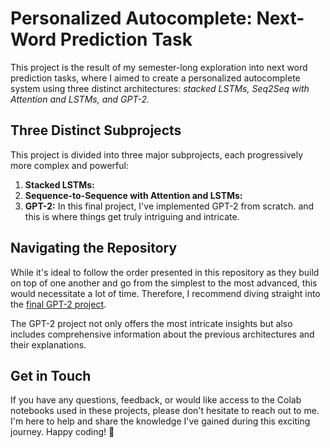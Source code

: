 # Personalized Autocomplete: Next-Word Prediction Task

This project is the result of my semester-long exploration into next word prediction tasks, where I aimed to create a personalized autocomplete system using three distinct architectures: *stacked LSTMs, Seq2Seq with Attention and LSTMs, and GPT-2.*

## Three Distinct Subprojects

This project is divided into three major subprojects, each progressively more complex and powerful:

1. **Stacked LSTMs:** 
2. **Sequence-to-Sequence with Attention and LSTMs:** 
3. **GPT-2:** In this final project, I've implemented GPT-2 from scratch. and this is where things get truly intriguing and intricate.

## Navigating the Repository

While it's ideal to follow the order presented in this repository as they build on top of one another and go from the simplest to the most advanced, this would necessitate a lot of time. Therefore, I recommend diving straight into the [final GPT-2 project](https://github.com/RisticDjordje/personalized-autocomplete-next-word-prediction-task/blob/main/Project%203%20(final)%20-%20GPT-2%20from%20scratch/Final%20project%20-%20GPT-2.ipynb).

The GPT-2 project not only offers the most intricate insights but also includes comprehensive information about the previous architectures and their explanations.

## Get in Touch

If you have any questions, feedback, or would like access to the Colab notebooks used in these projects, please don't hesitate to reach out to me. I'm here to help and share the knowledge I've gained during this exciting journey. Happy coding! 🚀
